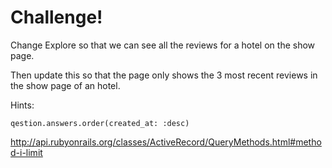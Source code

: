# Challenge! 

Change Explore so that we can see all the reviews for a hotel on the show page.


Then update this so that the page only shows the 3 most recent reviews in the show page of an hotel.

Hints: 

`qestion.answers.order(created_at: :desc)`

http://api.rubyonrails.org/classes/ActiveRecord/QueryMethods.html#method-i-limit

